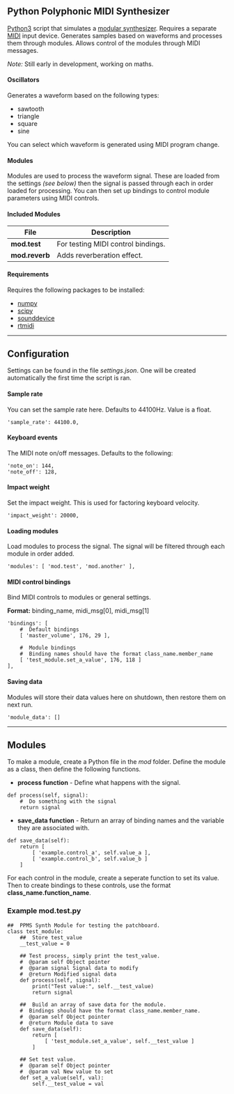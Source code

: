 ## Python Polyphonic MIDI Synthesizer

[Python3](https://www.python.org/) script that simulates a [modular synthesizer](https://en.wikipedia.org/wiki/Modular_synthesizer).  Requires a separate [MIDI](https://en.wikipedia.org/wiki/MIDI) input device.  Generates samples based on waveforms and processes them through modules.  Allows control of the modules through MIDI messages.

*Note:*  Still early in development, working on maths.

#### Oscillators
Generates a waveform based on the following types:
 - sawtooth
 - triangle
 - square
 - sine

You can select which waveform is generated using MIDI program change.

#### Modules

Modules are used to process the waveform signal.  These are loaded from the settings *(see below)* then the signal is passed through each in order loaded for processing.  You can then set up bindings to control module parameters using MIDI controls.

#### Included Modules

| File | Description |
| ---- | ----------- |
| __mod.test__ | For testing MIDI control bindings. |
| __mod.reverb__ | Adds reverberation effect. |

#### Requirements

Requires the following packages to be installed:
- [numpy](https://numpy.org/)
- [scipy](https://www.scipy.org/)
- [sounddevice](https://pypi.org/project/sounddevice/)
- [rtmidi](https://pypi.org/project/python-rtmidi/)

-----

## Configuration

Settings can be found in the file *settings.json*.  One will be created automatically the first time the script is ran.

#### Sample rate
You can set the sample rate here.  Defaults to 44100Hz.  Value is a float.
```
'sample_rate': 44100.0,
```

#### Keyboard events
The MIDI note on/off messages.  Defaults to the following:
```
'note_on': 144,
'note_off': 128,
```

#### Impact weight
Set the impact weight.  This is used for factoring keyboard velocity.
```
'impact_weight': 20000,
```

#### Loading modules
Load modules to process the signal.  The signal will be filtered through each module in order added.
```
'modules': [ 'mod.test', 'mod.another' ],
```

#### MIDI control bindings
Bind MIDI controls to modules or general settings.

__Format:__ binding_name, midi_msg[0], midi_msg[1]
```
'bindings': [
    #  Default bindings
    [ 'master_volume', 176, 29 ],

    #  Module bindings
    #  Binding names should have the format class_name.member_name
    [ 'test_module.set_a_value', 176, 118 ]
],
```

#### Saving data
Modules will store their data values here on shutdown, then restore them on next run.
```
'module_data': []
```

-----

## Modules

To make a module, create a Python file in the *mod* folder.  Define the module as a class, then define the following functions.

- __process function__ - Define what happens with the signal.
```
def process(self, signal):
    #  Do something with the signal
    return signal
```

- __save_data function__ - Return an array of binding names and the variable they are associated with.
```
def save_data(self):
    return [
        [ 'example.control_a', self.value_a ],
        [ 'example.control_b', self.value_b ]
    ]
```

For each control in the module, create a seperate function to set its value.  Then to create bindings to these controls, use the format __class_name.function_name__.

### Example mod.test.py
```
##  PPMS Synth Module for testing the patchboard.
class test_module:
    ##  Store test_value
    __test_value = 0

    ## Test process, simply print the test_value.
    #  @param self Object pointer
    #  @param signal Signal data to modify
    #  @return Modified signal data
    def process(self, signal):
        print("Test value:", self.__test_value)
        return signal

    ##  Build an array of save data for the module.
    #  Bindings should have the format class_name.member_name.
    #  @param self Object pointer
    #  @return Module data to save
    def save_data(self):
        return [
            [ 'test_module.set_a_value', self.__test_value ]
        ]

    ## Set test value.
    #  @param self Object pointer
    #  @param val New value to set
    def set_a_value(self, val):
        self.__test_value = val
```
